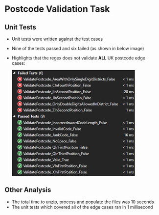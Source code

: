 # Postcode Validation Task #


Unit Tests
----------

* Unit tests were written against the test cases
* Nine of the tests passed and six failed (as shown in below image)
* Highlights that the regex does not validate **ALL** UK postcode edge cases:

  ![alt tag](https://github.com/evan-ritchie/PostcodeValidator/blob/master/PostcodeValidator/img/UnitTestResults.png)


Other Analysis
--------------
* The total time to unzip, process and populate the files was 10 seconds
* The unit tests which covered all of the edge cases ran in 1 millisecond
